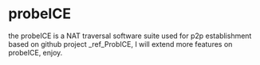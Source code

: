 probeICE
========

the probeICE is a NAT traversal software suite used for p2p establishment based on github project _ref_ProbICE, I will extend more features on probeICE, enjoy.
